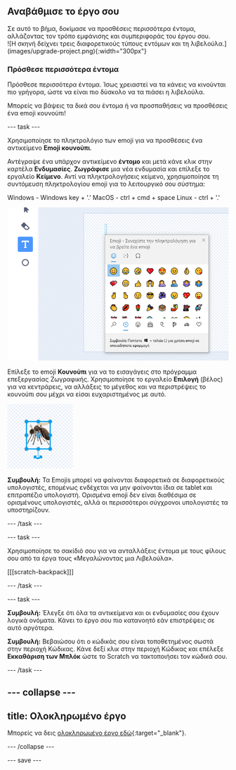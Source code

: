 ## Αναβάθμισε το έργο σου

<div style="display: flex; flex-wrap: wrap">
<div style="flex-basis: 200px; flex-grow: 1; margin-right: 15px;">
Σε αυτό το βήμα, δοκίμασε να προσθέσεις περισσότερα έντομα, αλλάζοντας τον τρόπο εμφάνισης και συμπεριφοράς του έργου σου.
</div>
<div>
![Η σκηνή δείχνει τρεις διαφορετικούς τύπους εντόμων και τη λιβελούλα.](images/upgrade-project.png){:width="300px"}
</div>
</div>

### Πρόσθεσε περισσότερα έντομα

Πρόσθεσε περισσότερα έντομα. Ίσως χρειαστεί να τα κάνεις να κινούνται πιο γρήγορα, ώστε να είναι πιο δύσκολο να τα πιάσει η λιβελούλα.

Μπορείς να βάψεις τα δικά σου έντομα ή να προσπαθήσεις να προσθέσεις ένα emoji κουνούπι!

--- task ---

Χρησιμοποίησε το πληκτρολόγιο των emoji για να προσθέσεις ένα αντικείμενο **Emoji κουνούπι**.

Αντέγραψε ένα υπάρχον αντικείμενο **έντομο** και μετά κάνε κλικ στην καρτέλα **Ενδυμασίες**. **Ζωγράφισε** μια νέα ενδυμασία και επίλεξε το εργαλείο **Κείμενο**. Αντί να πληκτρολογήσεις κείμενο, χρησιμοποίησε τη συντόμευση πληκτρολογίου emoji για το λειτουργικό σου σύστημα:

Windows - Windows key + '.' 
MacOS - ctrl + cmd + space 
Linux - ctrl + '.'

![Το αναδυόμενο πληκτρολόγιο emoji με επιλεγμένη την κατηγορία «ζώα και φύση».](images/emoji-keyboard.png)

Επίλεξε το emoji **Κουνούπι** για να το εισαγάγεις στο πρόγραμμα επεξεργασίας Ζωγραφικής. Χρησιμοποίησε το εργαλείο **Επιλογή** (βέλος) για να κεντράρεις, να αλλάξεις το μέγεθος και να περιστρέψεις το κουνούπι σου μέχρι να είσαι ευχαριστημένος με αυτό.

![Το emoji κουνούπι στο πρόγραμμα επεξεργασίας ζωγραφικής.](images/emoji-mosquito.png)

**Συμβουλή:** Τα Emojis μπορεί να φαίνονται διαφορετικά σε διαφορετικούς υπολογιστές, επομένως ενδέχεται να μην φαίνονται ίδια σε tablet και επιτραπέζιο υπολογιστή. Ορισμένα emoji δεν είναι διαθέσιμα σε ορισμένους υπολογιστές, αλλά οι περισσότεροι σύγχρονοι υπολογιστές τα υποστηρίζουν.

--- /task ---

--- task ---

Χρησιμοποίησε το σακίδιό σου για να ανταλλάξεις έντομα με τους φίλους σου από τα έργα τους «Μεγαλώνοντας μια Λιβελούλα».

[[[scratch-backpack]]]

--- /task ---

--- task ---

**Συμβουλή:** Έλεγξε ότι όλα τα αντικείμενα και οι ενδυμασίες σου έχουν λογικά ονόματα. Κάνει το έργο σου πιο κατανοητό εάν επιστρέψεις σε αυτό αργότερα.

**Συμβουλή:** Βεβαιώσου ότι ο κώδικάς σου είναι τοποθετημένος σωστά στην περιοχή Κώδικας. Κάνε δεξί κλικ στην περιοχή Κώδικας και επέλεξε **Εκκαθάριση των Μπλόκ** ώστε το Scratch να τακτοποιήσει τον κώδικά σου.

--- /task ---

--- collapse ---
---
title: Ολοκληρωμένο έργο
---

Μπορείς να δεις [ολοκληρωμένο έργο εδώ](https://scratch.mit.edu/projects/656194651/){:target="_blank"}.

--- /collapse ---

--- save ---
